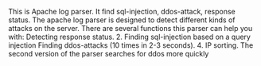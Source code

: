 This is Apache log parser. It find sql-injection, ddos-attack, response status.
The apache log parser is designed to detect different kinds of attacks on the server. 
There are several functions this parser can help you with:
Detecting response status.
2. Finding sql-injection based on a query injection
Finding ddos-attacks (10 times in 2-3 seconds).
4. IP sorting.
The second version of the parser searches for ddos more quickly
